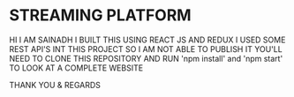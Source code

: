 # STREAMING PLATFORM

HI 
I AM SAINADH 
I BUILT THIS USING REACT JS AND REDUX 
I USED SOME REST API'S INT THIS PROJECT SO I AM NOT ABLE TO PUBLISH IT YOU'LL NEED TO CLONE THIS REPOSITORY
AND RUN 'npm install' and 'npm start' TO LOOK AT A COMPLETE WEBSITE


THANK YOU & REGARDS
